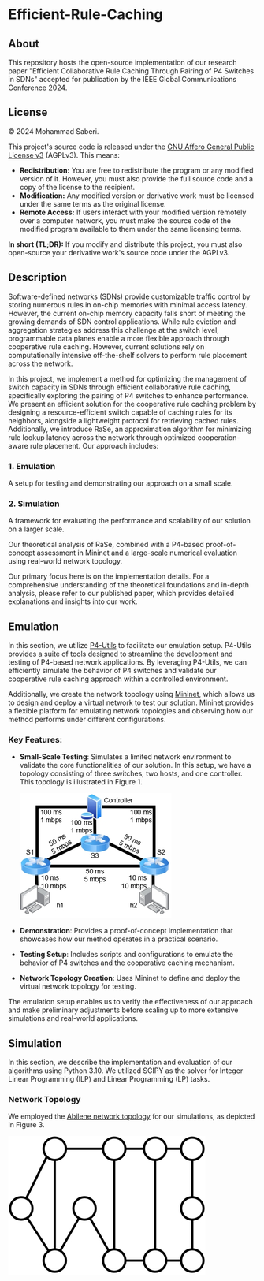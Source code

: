 # Efficient-Rule-Caching
## About
This repository hosts the open-source implementation of our research paper "Efficient Collaborative Rule Caching Through Pairing of P4 Switches in SDNs" accepted for publication by the IEEE Global Communications Conference 2024. 
## License

© 2024 Mohammad Saberi.

This project's source code is released under the [GNU Affero General Public License v3](https://www.gnu.org/licenses/agpl-3.0.html) (AGPLv3). This means:

- **Redistribution:** You are free to redistribute the program or any modified version of it. However, you must also provide the full source code and a copy of the license to the recipient.
- **Modification:** Any modified version or derivative work must be licensed under the same terms as the original license.
- **Remote Access:** If users interact with your modified version remotely over a computer network, you must make the source code of the modified program available to them under the same licensing terms.

**In short (TL;DR):** If you modify and distribute this project, you must also open-source your derivative work's source code under the AGPLv3.

## Description

Software-defined networks (SDNs) provide customizable traffic control by storing numerous rules in on-chip memories with minimal access latency. However, the current on-chip memory capacity falls short of meeting the growing demands of SDN control applications. While rule eviction and aggregation strategies address this challenge at the switch level, programmable data planes enable a more flexible approach through cooperative rule caching. However, current solutions rely on computationally intensive off-the-shelf solvers to perform rule placement across the network.

In this project, we implement a method for optimizing the management of switch capacity in SDNs through efficient collaborative rule caching, specifically exploring the pairing of P4 switches to enhance performance. We present an efficient solution for the cooperative rule caching problem by designing a resource-efficient switch capable of caching rules for its neighbors, alongside a lightweight protocol for retrieving cached rules. Additionally, we introduce RaSe, an approximation algorithm for minimizing rule lookup latency across the network through optimized cooperation-aware rule placement. Our approach includes:

### 1. Emulation
A setup for testing and demonstrating our approach on a small scale.

### 2. Simulation
A framework for evaluating the performance and scalability of our solution on a larger scale.

Our theoretical analysis of RaSe, combined with a P4-based proof-of-concept assessment in Mininet and a large-scale numerical evaluation using real-world network topology.

Our primary focus here is on the implementation details. For a comprehensive understanding of the theoretical foundations and in-depth analysis, please refer to our published paper, which provides detailed explanations and insights into our work.
## Emulation

In this section, we utilize [P4-Utils](https://nsg-ethz.github.io/p4-utils/introduction.html) to facilitate our emulation setup. P4-Utils provides a suite of tools designed to streamline the development and testing of P4-based network applications. By leveraging P4-Utils, we can efficiently simulate the behavior of P4 switches and validate our cooperative rule caching approach within a controlled environment.

Additionally, we create the network topology using [Mininet](http://mininet.org/), which allows us to design and deploy a virtual network to test our solution. Mininet provides a flexible platform for emulating network topologies and observing how our method performs under different configurations.

### Key Features:
- **Small-Scale Testing**: Simulates a limited network environment to validate the core functionalities of our solution. In this setup, we have a topology consisting of three switches, two hosts, and one controller. This topology is illustrated in Figure 1.

   ![Figure 1: Network Topology](images/figure1.jpg)

- **Demonstration**: Provides a proof-of-concept implementation that showcases how our method operates in a practical scenario.
- **Testing Setup**: Includes scripts and configurations to emulate the behavior of P4 switches and the cooperative caching mechanism.
- **Network Topology Creation**: Uses Mininet to define and deploy the virtual network topology for testing.

The emulation setup enables us to verify the effectiveness of our approach and make preliminary adjustments before scaling up to more extensive simulations and real-world applications.

## Simulation

In this section, we describe the implementation and evaluation of our algorithms using Python 3.10. We utilized SCIPY as the solver for Integer Linear Programming (ILP) and Linear Programming (LP) tasks.

### Network Topology

We employed the [Abilene network topology](https://www.cs.utexas.edu/~yaron/abilene/) for our simulations, as depicted in Figure 3.

![Figure 3b: Abilene Network Topology](images/figure3.jpg)







